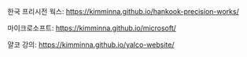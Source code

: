 
한국 프리시전 웍스: https://kimminna.github.io/hankook-precision-works/

마이크로소프트: https://kimminna.github.io/microsoft/

얄코 강의: https://kimminna.github.io/yalco-website/
